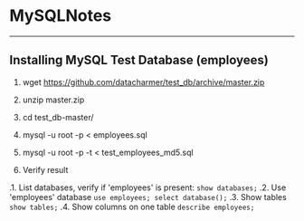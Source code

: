 # MySQLNotes


-------------------------------------------
 Installing MySQL Test Database (employees)
-------------------------------------------

1. wget https://github.com/datacharmer/test_db/archive/master.zip

2. unzip master.zip

3. cd test_db-master/ 

4. mysql -u root -p < employees.sql

5. mysql -u root -p -t < test_employees_md5.sql

6. Verify result

.1. List databases, verify if 'employees' is present:
```show databases;```
.2. Use 'employees' database
```use employees; select database();```
.3. Show tables
```show tables;```
.4. Show columns on one table
```describe employees;```
